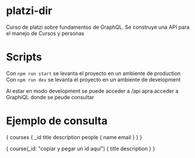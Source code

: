 # platzi-dir
Curso de platzi sobre fundamentos de GraphQL. Se construye una API para el manejo de Cursos y personas

# Scripts
Con `npm run start` se levanta el proyecto en un ambiente de production
Con `npm run dev` se levanta el proyecto en un ambiente de development

Al estar en modo development se puede acceder a /api apra acceder a GraphiQL donde se peude consultar

# Ejemplo de consulta
{
  courses {
    _id
    title
    description
    people {
      name
      email
    }
  }
}

{
  course(_id: "copiar y pegar un id aquí") {
    title
    description
  }
}
